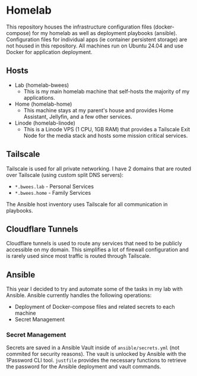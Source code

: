# Homelab

This repository houses the infrastructure configuration files (docker-compose) for my homelab as well as deployment playbooks (ansible). Configuration files for individual apps (ie container persistent storage) are not housed in this repository. All machines run on Ubuntu 24.04 and use Docker for application deployment.

## Hosts
- Lab (homelab-bwees)
  - This is my main homelab machine that self-hosts the majority of my applications.
- Home (homelab-home)
  - This machine stays at my parent's house and provides Home Assistant, Jellyfin, and a few other services.
- Linode (homelab-linode)
  - This is a Linode VPS (1 CPU, 1GB RAM) that provides a Tailscale Exit Node for the media stack and hosts some mission critical services.
 
## Tailscale
Tailscale is used for all private networking. I have 2 domains that are routed over Tailscale (using custom split DNS servers): 
  - `*.bwees.lab` - Personal Services
  - `*.bwees.home` - Family Services

The Ansible host inventory uses Tailscale for all communication in playbooks.

## Cloudflare Tunnels
Cloudflare tunnels is used to route any services that need to be publicly accessible on my domain. This simplifies a lot of firewall configuration and is rarely used since most traffic is routed through Tailscale.

## Ansible
This year I decided to try and automate some of the tasks in my lab with Ansible. Ansible currently handles the following operations:
- Deployment of Docker-compose files and related secrets to each machine
- Secret Management

### Secret Management
Secrets are saved in a Ansible Vault inside of `ansible/secrets.yml` (not commited for security reasons). The vault is unlocked by Ansible with the 1Password CLI tool. `justfile` provides the necessary functions to retrieve the password for the Ansible deployment and vault commands.
